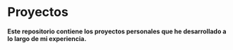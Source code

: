 # Proyectos

**Este repositorio contiene los proyectos personales que he desarrollado a lo largo de mi experiencia.**


